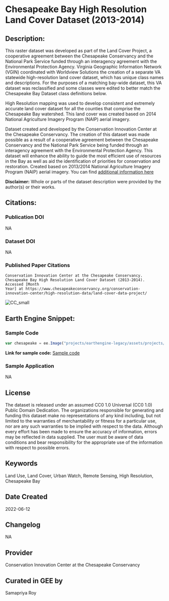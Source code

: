 
# Chesapeake Bay High Resolution Land Cover Dataset (2013-2014)


## Description:

This raster dataset was developed as part of the Land Cover Project, a cooperative agreement between the Chesapeake Conservancy and the National Park Service funded through an interagency agreement with the Environmental Protection Agency. Virginia Geographic Information Network (VGIN) coordinated with Worldview Solutions the creation of a separate VA statewide high-resolution land cover dataset, which has unique class names and descriptions. For the purposes of a matching bay-wide dataset, this VA dataset was reclassified and some classes were edited to better match the Chesapeake Bay Dataset class definitions below.

High Resolution mapping was used to develop consistent and extremely accurate land cover dataset for all the counties that comprise the Chesapeake Bay watershed. This land cover was created based on 2014 National Agriculture Imagery Program (NAIP) aerial imagery.

Dataset created and developed by the Conservation Innovation Center at the Chesapeake Conservancy. The creation of this dataset was made possible as a result of a cooperative agreement between the Chesapeake Conservancy and the National Park Service being funded through an interagency agreement with the Environmental Protection Agency. This dataset will enhance the ability to guide the most efficient use of resources in the Bay as well as aid the identification of priorities for conservation and restoration. Created based on 2013/2014 National Agriculture Imagery Program (NAIP) aerial imagery. You can find [additional information here](https://www.chesapeakeconservancy.org/conservation-innovation-center/high-resolution-data/land-cover-data-project/)

**Disclaimer:** Whole or parts of the dataset description were provided by the author(s) or their works.

## Citations:

### Publication DOI

NA

### Dataset DOI

NA

### Published Paper Citations

```
Conservation Innovation Center at the Chesapeake Conservancy. Chesapeake Bay High Resolution Land Cover Dataset (2013-2014). Accessed [Month
Year] at https://www.chesapeakeconservancy.org/conservation-innovation-center/high-resolution-data/land-cover-data-project/
```

![CC_small](https://user-images.githubusercontent.com/6677629/173283180-ffd12d6d-e6b5-4118-a60e-4b1d51507ff5.gif)

## Earth Engine Snippet:

### Sample Code

```js
var chesapeake = ee.Image("projects/earthengine-legacy/assets/projects/sat-io/open-datasets/HRLC/Baywide_13Class_20132014");
```

**Link for sample code:** [Sample code](https://code.earthengine.google.com/?scriptPath=users/sat-io/awesome-gee-catalog-examples:regional-landuse-landcover/CHESEPEAKE_BAY_2013-2014)

### Sample Application

NA

## License

The dataset is released under an assumed CC0 1.0 Universal (CC0 1.0) Public Domain Dedication. The organizations responsible for generating and funding this dataset make no representations of any kind including, but not limited to the warranties of merchantability or fitness for a particular use, nor are any such warranties to be implied with respect to the data. Although every effort has been made to ensure the accuracy of information, errors may be reflected in data supplied. The user must be aware of data conditions and bear responsibility for the appropriate use of the information with respect to possible errors.

## Keywords

Land Use, Land Cover, Urban Watch, Remote Sensing, High Resolution, Chesapeake Bay

## Date Created

2022-06-12

## Changelog

NA

## Provider

Conservation Innovation Center at the Chesapeake Conservancy

## Curated in GEE by
Samapriya Roy
